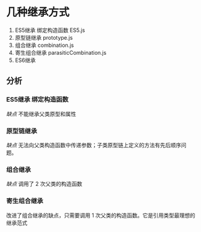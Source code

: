 # 几种继承方式


1. ES5继承 绑定构造函数  ES5.js
2. 原型链继承 prototype.js
3. 组合继承 combination.js
4. 寄生组合继承 parasiticCombination.js
5. ES6继承

## 分析
### ES5继承 绑定构造函数
*缺点*
不能继承父类原型和属性

### 原型链继承
*缺点*
无法向父类构造函数中传递参数；子类原型链上定义的方法有先后顺序问题。

### 组合继承
*缺点*
调用了 2 次父类的构造函数

### 寄生组合继承
改进了组合继承的缺点，只需要调用 1 次父类的构造函数。它是引用类型最理想的继承范式
